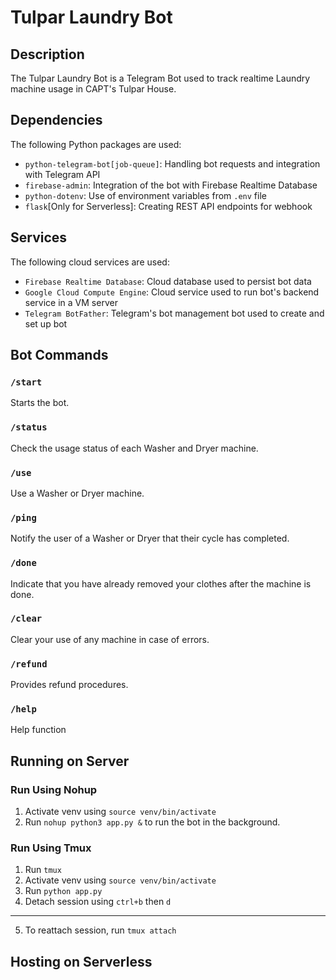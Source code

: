 # Tulpar Laundry Bot
## Description
The Tulpar Laundry Bot is a Telegram Bot used to track realtime Laundry machine usage in CAPT's Tulpar House.

## Dependencies
The following Python packages are used:
* `python-telegram-bot[job-queue]`: Handling bot requests and integration with Telegram API
* `firebase-admin`: Integration of the bot with Firebase Realtime Database
* `python-dotenv`: Use of environment variables from `.env` file
* `flask`[Only for Serverless]: Creating REST API endpoints for webhook

## Services
The following cloud services are used:
* `Firebase Realtime Database`: Cloud database used to persist bot data
* `Google Cloud Compute Engine`: Cloud service used to run bot's backend service in a VM server
* `Telegram BotFather`: Telegram's bot management bot used to create and set up bot

## Bot Commands

### `/start`
Starts the bot.

### `/status`
Check the usage status of each Washer and Dryer machine.

### `/use`
Use a Washer or Dryer machine.

### `/ping`
Notify the user of a Washer or Dryer that their cycle has completed.

### `/done`
Indicate that you have already removed your clothes after the machine is done.

### `/clear`
Clear your use of any machine in case of errors.

### `/refund`
Provides refund procedures.

### `/help`
Help function

## Running on Server

### Run Using Nohup
1. Activate venv using `source venv/bin/activate`
2. Run `nohup python3 app.py &` to run the bot in the background.

### Run Using Tmux
1. Run `tmux`
2. Activate venv using `source venv/bin/activate`
3. Run `python app.py`
4. Detach session using `ctrl+b` then `d`
----
5. To reattach session, run `tmux attach`

## Hosting on Serverless
